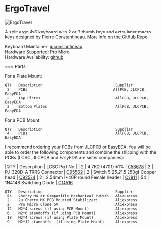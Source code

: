 ErgoTravel
====

![ErgoTravel](https://i.imgur.com/H9t6Q7b.png)


A split ergo 4x6 keyboard with 2 or 3 thumb keys and extra inner macro keys designed by Pierre Constantineau. [More info on the GitHub Repo]().

Keyboard Maintainer: [jpconstantineau](https://github.com/jpconstantineau)  
Hardware Supported: Pro Micro  
Hardware Availability: [github](https://github.com/jpconstantineau)


=== 
Parts

For a Plate Mount:
```
QTY   Description                                 Supplier
 2    PCBs									     AllPCB, JLCPCB, EasyEDA
 2    Top Plates                                  AllPCB, JLCPCB, EasyEDA
 2    Bottom Plates                               AllPCB, JLCPCB, EasyEDA
```

For a PCB Mount:
```
QTY   Description                                 Supplier
 4    PCBs									      AllPCB, JLCPCB, EasyEDA
```
 
I recommend ordering your PCBs from JLCPCB or EasyEDA.  You will be able to order the following components and combine the shipping with the PCBs (LCSC, JLCPCB and EasyEDA are sister companies):

|QTY |  Description                            |  LCSC Part No |
| 2  |  4.7KΩ (4701) ±1%                         |   [C58678](https://lcsc.com/product-detail/Metal-Film-Resistor-TH_4-7KR-4701-1_C58678.html)
| 2  |  PJ-320D-A TRRS Connector                 |  [C95562](https://lcsc.com/product-detail/Audio-Connectors_PJ-320D-A_C95562.html)
| 2  |  Switch 5.2*5.2*1.5 250gf Copper head     |  [C92584](https://lcsc.com/product-detail/Tactile-Switches_Switch-5-2-5-2-1-5-250gf-Copper-head_C92584.html)
| 2  |  2.54mm 1*40P round Female header         |  [C9811](https://lcsc.com/product-detail/Female-Header_2-54mm-1-40P-round-Female-header_C9811.html)
| 54 |  1N4148 Switching Diode                   |  [C14516](https://lcsc.com/product-detail/Switching-Diode_1N4148_C14516.html)


```
QTY   Description                                 Supplier
 54   Cherry MX or Compatible Mechanical Switch   Aliexpress 
 2    2u Cherry MX PCB Mounted Stabilizers		  Aliexpress
 2    Pro Micro Clone 5V                          Aliexpress
 12   M2*4 screws (if using PCB Mount)            Aliexpress
 6    M2*6 standoffs (if using PCB Mount)         Aliexpress
 18   M2*4 screws (if using Plate Mount)          Aliexpress
 9    M2*12 standoffs  (if using Plate Mount)     Aliexpress
 ```